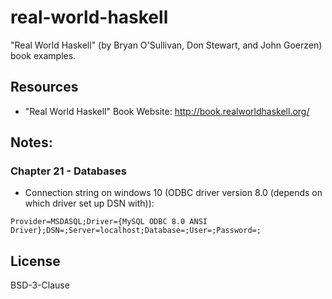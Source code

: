 # real-world-haskell
"Real World Haskell" (by Bryan O'Sullivan, Don Stewart, and John Goerzen) book examples.

## Resources
- "Real World Haskell" Book Website:
    http://book.realworldhaskell.org/
    
    
## Notes:
### Chapter 21 - Databases
- Connection string on windows 10 (ODBC driver version 8.0 (depends on which driver set up DSN with)): 
```
Provider=MSDASQL;Driver={MySQL ODBC 8.0 ANSI Driver};DSN=;Server=localhost;Database=;User=;Password=;
``` 

## License
BSD-3-Clause

